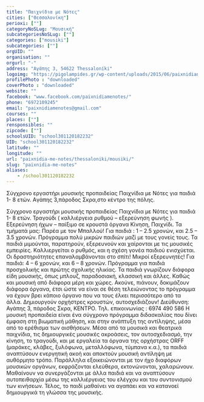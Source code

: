 ```yaml
---
title: "Παιχνίδια με Νότες"
cities: ["Θεσσαλονίκη"]
perioxi: [""]
categoryNoSLug: "Μουσική"
subcategoriesNoSLug: [""]
categories: ["mousiki"]
subcategories: [""]
orgUID: ""
organisation: ""
orgurl: "-"
address: "Αγάπης 3, 54622 Thessaloníki"
logoimg: "https://pigolampides.gr/wp-content/uploads/2015/06/paixnidianotes.jpg"
profilePhoto : "downloaded"
coverPhoto : "downloaded"
website: ""
facebook: "www.facebook.com/paixnidiamenotes/"
phone: "6972109245"
email: "paixnidiamenotes@gmail.com"
courses: ""
places: [""]
rensponsibles: ""
zipcode: [""]
schoolsUID: "school301120182232"
UID: "school301120182232"
latitude: ""
longitude: ""
url: "paixnidia-me-notes/thessaloniki/mousiki/"
slug: "paixnidia-me-notes"
aliases:
    - /school301120182232
---
```



Σύγχρονο εργαστήρι μουσικής προπαιδείας Παιχνίδια με Νότες για παιδιά 1- 8 ετών. Aγάπης 3,πάροδος Σκρα,στο κέντρο της πόλης.

Σύγχρονο εργαστήρι μουσικής προπαιδείας Παιχνίδια με Νότες για παιδιά 1- 8 ετών. Τραγούδι ( καλλιέργεια ρυθμού – εξερεύνηση φωνής ). Εξερεύνηση ήχων – παίξιμο σε κρουστά όργανα Κίνηση, Παιχνίδι. Τα τμήματά μας: Παρέα με τον Μπαλλού! Για παιδιά : 1 – 2.5 χρονών, και 2.5 – 3.5 χρονών. Πρόγραμμα πολύ μικρών παιδιών μαζί με τους γονείς τους. Τα παιδιά μιμούνται, παρατηρούν, εξερευνούν και χαίρονται με τις μουσικές εμπειρίες. Καλλιεργείται ο ρυθμός, και η σχέση γονέα παιδιού ενισχύεται. Οι δραστηριότητες επαναλαμβάνονται στο σπίτι! Μικροί εξερευνητές! Για παιδιά: 4 – 6 χρονών, και 6 – 8 χρονών. Πρόγραμμα για παιδιά προσχολικής και πρώτης σχολικής ηλικίας. Τα παιδιά γνωρίζουν διάφορα είδη μουσικής, όπως μπλουζ, παραδοσιακή, κλασσική και άλλες. Καθώς και μουσική από διάφορα μέρη και χώρες. Ακούνε, πιάνουν, δοκιμάζουν διάφορα όργανα, έτσι ώστε να είναι σε θέση τελειώνοντας το πρόγραμμα να έχουν βρει κάποιο όργανο που να τους έλκει περισσότερο από τα άλλα. Δημιουργούν ορχήστρες κρουστών, αυτοσχεδιάζουν! Διεύθυνση: Αγάπης 3, πάροδος Σκρα, ΚΕΝΤΡΟ. Τηλ. επικοινωνίας : 6974 490 586 Η μουσική προπαιδεία είναι ένα σύγχρονο πρόγραμμα διδασκαλίας που δίνει έμφαση στη βιωματική μάθηση, και στην ανάπτυξη της αντίληψης, μέσα από το ερέθισμα των αισθήσεων. Μέσα από τα μουσικά και θεατρικά παιχνίδια, τις δημιουργικές μουσικές ακροάσεις, τον αυτοσχεδιασμό, την κίνηση, το τραγούδι, και με εργαλεία τα όργανα της ορχήστρας ORFF (μαράκες, κλάβες, ξυλόφωνα, μεταλλόφωνα, τύμπανα κ.α.), τα παιδιά αναπτύσουν ενεργητική ακοή και αποκτούν μουσική αντίληψη με αυθόρμητο τρόπο. Παράλληλα εξοικειώνονται με τον ήχο διαφόρων μουσικών οργάνων, εκφράζονται ελεύθερα, εκτονώνονται, χαλαρώνουν. Μαθαίνουν να συνεργάζονται με άλλα παιδιά και να αναπτύσουν αυτοπειθαρχία μέσω της καλλιέργειας του ελέγχου και του συντονισμού των κινήσεων. Τέλος, το παιδί μαθαίνει να αγαπάει και να κατανοεί δημιουργικά τη γλώσσα της μουσικής.